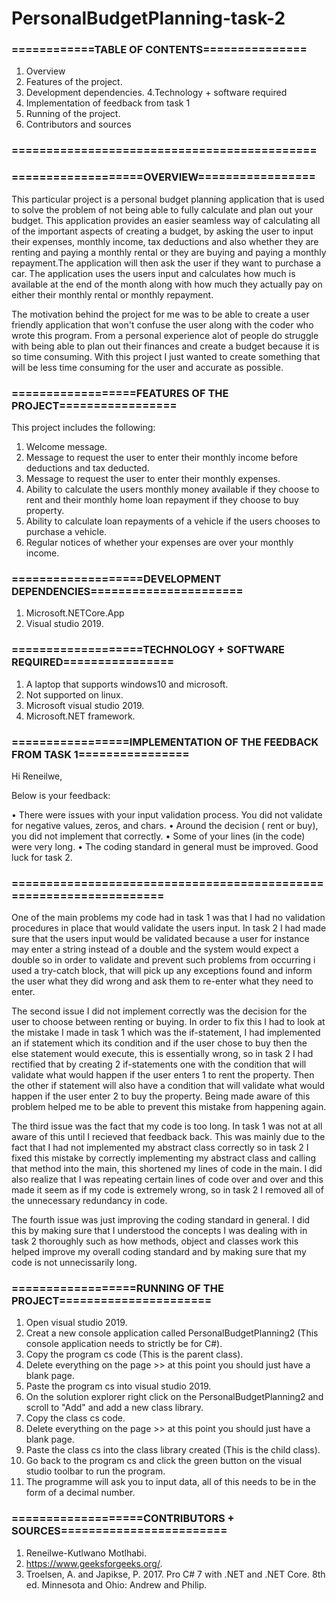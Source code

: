 # PersonalBudgetPlanning-task-2
### ============TABLE OF CONTENTS===============

1. Overview
2. Features of the project.
3. Development dependencies.
4.Technology + software required
5. Implementation of feedback from task 1
6. Running of the project.
7. Contributors and sources

### ============================================


### ===================OVERVIEW=================

This particular project is a personal budget planning application that is used to solve the problem of not being able to fully calculate and plan out your budget. This application provides an easier seamless way of calculating all of the important aspects of creating a budget, by asking the user to input their expenses, monthly income, tax deductions and also whether they are renting and paying a monthly rental or they are buying and paying a monthly repayment.The application will then ask the user if they want to purchase a car. The application uses the users input and calculates how much is available at the end of the month along with how much they actually pay on either their monthly rental or monthly repayment.

The motivation behind the project for me was to be able to create a user friendly application that won't confuse the user along with the coder who wrote this program. From a personal experience alot of people do struggle with being able to plan out their finances and create a budget because it is so time consuming. With this project I just wanted to create something that will be less time consuming for the user and accurate as possible.



### ==================FEATURES OF THE PROJECT=================

This project includes the following:

1. Welcome message.
2. Message to request the user to enter their monthly income before deductions and tax deducted.
3. Message to request the user to enter their monthly expenses.
4. Ability to calculate the users monthly money available if they choose to rent and their monthly home loan repayment if they choose to buy property.
5. Ability to calculate loan repayments of a vehicle if the users chooses to purchase a vehicle.
6. Regular notices of whether your expenses are over your monthly income.


### ===================DEVELOPMENT DEPENDENCIES======================

1. Microsoft.NETCore.App
2. Visual studio 2019.



### ===================TECHNOLOGY + SOFTWARE REQUIRED================
1. A laptop that supports windows10 and microsoft.
2. Not supported on linux.
3. Microsoft visual studio 2019.
4. Microsoft.NET framework.



### =================IMPLEMENTATION OF THE FEEDBACK FROM TASK 1================

Hi Reneilwe,

Below is your feedback:

•	There were issues with your input validation process. You did not validate for negative values, zeros, and chars.
•	Around the decision ( rent or buy), you did not implement that correctly.
•	Some of your lines (in the code) were very long.
•	The coding standard in general must be improved.
Good luck for task 2.
### ===================================================================

One of the main problems my code had in task 1 was that I had no validation procedures in place that would validate the users input. In task 2 I had made sure that the users input would be validated because a user for instance may enter a string instead of a double and the system would expect a double so in order to validate and prevent such problems from occurring i used a try-catch block, that will pick up any exceptions found and inform the user what they did wrong and ask them to re-enter what they need to enter. 

The second issue I did not implement correctly was the decision for the user to choose between renting or buying. In order to fix this I had to look at the mistake I made in task 1 which was the if-statement, I had implemented an if statement which its condition and if the user chose to buy then the else statement would execute, this is essentially wrong, so in task 2 I had rectified that by creating 2 if-statements one with the condition that will validate what would happen if the user enters 1 to rent the property. Then the other if statement will also have a condition that will validate what would happen if the user enter 2 to buy the property. Being made aware of this problem helped me to be able to prevent this mistake from happening again.

The third issue was the fact that my code is too long. In task 1 was not at all aware of this until I recieved that feedback back. This was mainly due to the fact that I had not implemented my abstract class correctly so in task 2 I fixed this mistake by correctly implementing my abstract class and calling that method into the main, this shortened my lines of code in the main. I did also realize that I was repeating certain lines of code over and over and this made it seem as if my code is extremely wrong, so in task 2 I removed all of the unnecessary redundancy in code.

The fourth issue was just improving the coding standard in general. I did this by making sure that I understood the concepts I was dealing with in task 2 thoroughly such as how methods, object and classes work this helped improve my overall coding standard and by making sure that my code is not unnecissarily long.


### ==================RUNNING OF THE PROJECT======================

1. Open visual studio 2019.
2. Creat a new console application called PersonalBudgetPlanning2 (This console application needs to strictly be for C#).
3. Copy the program cs code (This is the parent class).
4. Delete everything on the page >> at this point you should just have a blank page. 
5. Paste the program cs into visual studio 2019.
6. On the solution explorer right click on the PersonalBudgetPlanning2 and scroll to "Add" and add a new class library.
7. Copy the class cs code.
8. Delete everything on the page >> at this point you should just have a blank page. 
9. Paste the class cs into the class library created (This is the child class).
10. Go back to the program cs and click the green button on the visual studio toolbar to run the program.
11. The programme will ask you to input data, all of this needs to be in the form of a decimal number.


### ===================CONTRIBUTORS + SOURCES========================

1. Reneilwe-Kutlwano Motlhabi.
2. https://www.geeksforgeeks.org/.
3. Troelsen, A. and Japikse, P. 2017. Pro C# 7 with .NET and .NET Core. 8th ed. Minnesota and Ohio: Andrew and Philip.
